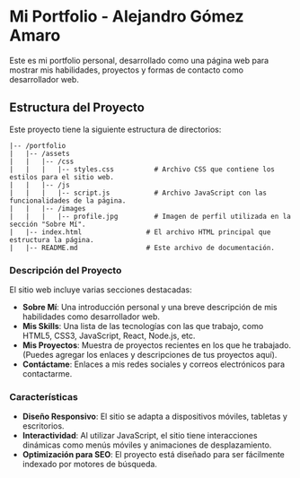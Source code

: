 # Mi Portfolio - Alejandro Gómez Amaro

Este es mi portfolio personal, desarrollado como una página web para mostrar mis habilidades, proyectos y formas de contacto como desarrollador web.

## Estructura del Proyecto

Este proyecto tiene la siguiente estructura de directorios:

```
|-- /portfolio
|   |-- /assets
|   |   |-- /css
|   |   |   |-- styles.css          # Archivo CSS que contiene los estilos para el sitio web.
|   |   |-- /js
|   |   |   |-- script.js           # Archivo JavaScript con las funcionalidades de la página.
|   |   |-- /images
|   |   |   |-- profile.jpg         # Imagen de perfil utilizada en la sección "Sobre Mí".
|   |-- index.html                # El archivo HTML principal que estructura la página.
|   |-- README.md                 # Este archivo de documentación.
```


### Descripción del Proyecto

El sitio web incluye varias secciones destacadas:

- **Sobre Mí**: Una introducción personal y una breve descripción de mis habilidades como desarrollador web.
- **Mis Skills**: Una lista de las tecnologías con las que trabajo, como HTML5, CSS3, JavaScript, React, Node.js, etc.
- **Mis Proyectos**: Muestra de proyectos recientes en los que he trabajado. (Puedes agregar los enlaces y descripciones de tus proyectos aquí).
- **Contáctame**: Enlaces a mis redes sociales y correos electrónicos para contactarme.

### Características

- **Diseño Responsivo**: El sitio se adapta a dispositivos móviles, tabletas y escritorios.
- **Interactividad**: Al utilizar JavaScript, el sitio tiene interacciones dinámicas como menús móviles y animaciones de desplazamiento.
- **Optimización para SEO**: El proyecto está diseñado para ser fácilmente indexado por motores de búsqueda.